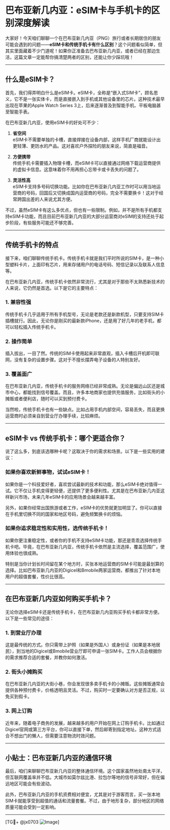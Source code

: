 # 巴布亚新几内亚：eSIM卡与手机卡的区别深度解读

大家好！今天咱们聊聊一个在巴布亚新几内亚（PNG）旅行或者长期居住的朋友可能会遇到的问题——**eSIM卡和传统手机卡有什么区别**？这个问题看似简单，但其实里面藏着不少门道呢！如果你正准备去巴布亚新几内亚，或者已经在那边生活，这篇文章一定能帮你搞清楚两者的区别，还能让你少踩坑哦！

---

## 什么是eSIM卡？

首先，我们得弄明白什么是eSIM卡。eSIM卡，全称是“嵌入式SIM卡”，顾名思义，它不是一张实体卡，而是直接嵌入到手机或其他设备里的芯片。这种技术最早出现在苹果的Apple Watch Series 3上，后来逐渐普及到智能手机、平板电脑甚至智能手表。

在巴布亚新几内亚，使用eSIM卡的好处可不少：

1. **省空间**  
   eSIM卡不需要单独的卡槽，直接焊接在设备内部，这样手机厂商就能设计出更轻薄、更防水的产品。这对喜欢户外探险的朋友来说，简直是福音。

2. **方便携带**  
   传统手机卡需要插入物理卡槽，而eSIM卡可以直接通过网络下载运营商提供的虚拟卡信息。这意味着你不用再担心忘带卡或卡丢失的问题了。

3. **灵活性高**  
   eSIM卡支持多号码切换功能。比如你在巴布亚新几内亚工作时可以用当地运营商的号码，回国后又切换成国内运营商的号码，完全不需要换卡！这对于经常跨国出差的人来说尤其方便。

不过，虽然eSIM卡有这么多优点，但也有一些限制。例如，并不是所有手机都支持eSIM卡功能，而且目前巴布亚新几内亚的大部分运营商对eSIM的支持还处于起步阶段，有些服务可能还不够完善。

---

## 传统手机卡的特点

接下来，咱们聊聊传统手机卡。传统手机卡就是我们平时所说的SIM卡，是一种小型塑料卡片，上面印有芯片，用来存储用户的电话号码、短信记录以及联系人信息等。

在巴布亚新几内亚，传统手机卡依然非常流行，尤其是对于那些不太熟悉新技术的人来说，它仍然是首选。以下是它的主要特点：

### 1. **兼容性强**
传统手机卡几乎适用于所有手机型号，无论是老款还是新款机型，只要支持SIM卡插槽就行。因此，无论你是刚买的最新款iPhone，还是用了好几年的老手机，都可以轻松插入传统手机卡。

### 2. **操作简单**
插入拔出，一目了然。传统的SIM卡使用起来非常直观，插入卡槽后开机即可联网，没有复杂的设置步骤。这对于不擅长摆弄电子设备的人特别友好。

### 3. **覆盖面广**
在巴布亚新几内亚，传统手机卡的服务网络已经非常成熟。无论是偏远山区还是城市中心，都能找到信号覆盖。而且，许多本地商家也提供充值服务，比如街头的小摊贩或者便利店，随时可以买到预付费卡。

当然啦，传统手机卡也有一些缺点。比如占用手机内部空间，容易丢失，而且更换运营商时必须亲自到营业厅办理手续，比较麻烦。

---

## eSIM卡 vs 传统手机卡：哪个更适合你？

说了这么多，到底该选哪种卡呢？这取决于你的需求和场景。以下是一些实用的建议：

### 如果你喜欢新鲜事物，试试eSIM卡！
如果你是一个科技爱好者，喜欢尝试最新的技术和功能，那么eSIM卡绝对值得一试。它不仅让手机变得更轻便，还提供了更多便利性。尤其是在巴布亚新几内亚这样新兴市场，未来几年eSIM卡的应用场景会越来越丰富。

另外，如果你经常出国旅游或者工作，eSIM卡的优势就更加明显了。你可以直接在手机里切换不同的国家和地区号码，避免频繁换卡的烦恼。

### 如果你追求稳定性和实用性，选传统手机卡！
如果你更注重稳定性，或者你的手机不支持eSIM卡功能，那还是乖乖选择传统手机卡吧。毕竟，在巴布亚新几内亚，传统手机卡依然是主流选择，覆盖范围广，使用体验也很成熟。

特别是当你计划长时间留在某个地方时，买张本地运营商的SIM卡可能是最划算的选择。比如巴布亚新几内亚的Digicel和Bmobile两家运营商，都推出了针对本地用户的超值套餐，性价比很高。

---

## 在巴布亚新几内亚如何购买手机卡？

无论你选择eSIM卡还是传统手机卡，在巴布亚新几内亚购买手机卡都非常方便。以下是一些常见的途径：

### 1. 到营业厅办理
这是最传统的方式。你只需带上护照（如果是外国人）或身份证（如果是本地居民），到当地的Digicel或Bmobile营业厅即可申请一张SIM卡。工作人员会根据你的需求推荐合适的套餐，并教你如何激活。

### 2. 街头小摊购买
在巴布亚新几内亚的大街小巷，你会发现很多卖手机卡的小摊贩。这些摊贩通常会提供各种预付费卡，价格透明且灵活。不过，购买时一定要确认对方是否正规，以免买到假卡。

### 3. 网上订购
近年来，随着电子商务的发展，越来越多的用户开始在网上订购手机卡。比如通过Digicel官网或第三方平台，你可以直接下单，然后邮寄到指定地址。这种方式适合不想出门的懒人，但需要注意物流时效问题。

---

## 小贴士：巴布亚新几内亚的通信环境

最后，咱们来聊聊巴布亚新几内亚的整体通信环境。这个国家虽然地处南太平洋，但互联网覆盖率并不低。大城市如莫尔兹比港、拉包尔等地的信号非常好，但在偏远地区可能会有些波动。

此外，巴布亚新几内亚的手机资费相对便宜，尤其是对于游客而言，买一张本地SIM卡就能享受到超值的通话和流量套餐。不过，由于地形复杂，部分地区的网络质量可能会受到一定影响。

---

[TG💪+ @jx0703 ![Image](https://github.com/user-attachments/assets/dbca1d08-cadb-493c-b0ec-ad6f7a83f270)]